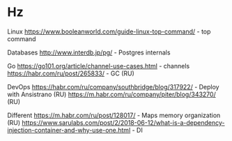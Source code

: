 # Hz

Linux
https://www.booleanworld.com/guide-linux-top-command/ - top command

Databases
http://www.interdb.jp/pg/ - Postgres internals

Go
https://go101.org/article/channel-use-cases.html - channels
https://habr.com/ru/post/265833/ - GC (RU)

DevOps
https://habr.com/ru/company/southbridge/blog/317922/ - Deploy with Ansistrano (RU)
https://m.habr.com/ru/company/piter/blog/343270/ (RU)

Different
https://m.habr.com/ru/post/128017/ - Maps memory organization (RU)
https://www.sarulabs.com/post/2/2018-06-12/what-is-a-dependency-injection-container-and-why-use-one.html - DI
